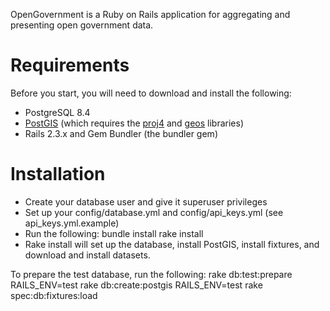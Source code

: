 OpenGovernment is a Ruby on Rails application for aggregating and presenting open government data.

# Requirements
Before you start, you will need to download and install the following:

  * PostgreSQL 8.4
  * [PostGIS](http://postgis.refractions.net/) (which requires the [proj4](http://trac.osgeo.org/proj/) and [geos](http://trac.osgeo.org/geos/) libraries)
  * Rails 2.3.x and Gem Bundler (the bundler gem)

# Installation
  * Create your database user and give it superuser privileges
  * Set up your config/database.yml and config/api_keys.yml (see api_keys.yml.example)
  * Run the following:
        bundle install
        rake install
  * Rake install will set up the database, install PostGIS, install fixtures, and download and install datasets.

To prepare the test database, run the following:
    rake db:test:prepare
    RAILS_ENV=test rake db:create:postgis
    RAILS_ENV=test rake spec:db:fixtures:load
